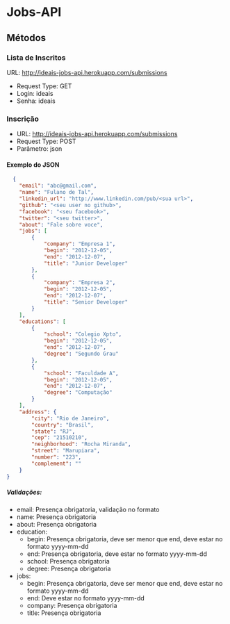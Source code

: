 Jobs-API
==========


## Métodos


### Lista de Inscritos


URL: http://ideais-jobs-api.herokuapp.com/submissions

* Request Type: GET
* Login: ideais
* Senha: ideais

### Inscrição


* URL: http://ideais-jobs-api.herokuapp.com/submissions
* Request Type: POST
* Parâmetro: json

#### Exemplo do JSON


``` json
  {
    "email": "abc@gmail.com",
    "name": "Fulano de Tal",
    "linkedin_url": "http://www.linkedin.com/pub/<sua url>",
    "github": "<seu user no github>",
    "facebook": "<seu facebook>",
    "twitter": "<seu twitter>",
    "about": "Fale sobre voce",
    "jobs": [
        {
            "company": "Empresa 1",
            "begin": "2012-12-05",
            "end": "2012-12-07",
            "title": "Junior Developer"
        },
        {
            "company": "Empresa 2",
            "begin": "2012-12-05",
            "end": "2012-12-07",
            "title": "Senior Developer"
        }
    ],
    "educations": [
        {
            "school": "Colegio Xpto",
            "begin": "2012-12-05",
            "end": "2012-12-07",
            "degree": "Segundo Grau"
        },
        {
            "school": "Faculdade A",
            "begin": "2012-12-05",
            "end": "2012-12-07",
            "degree": "Computação"
        }
    ],
    "address": {
        "city": "Rio de Janeiro",
        "country": "Brasil",
        "state": "RJ",
        "cep": "21510210",
        "neighborhood": "Rocha Miranda",
        "street": "Marupiara",
        "number": "223",
        "complement": ""
    }
}
```

##### Validações: 
* email: Presença obrigatoria, validação no formato
* name: Presença obrigatoria
* about: Presença obrigatoria
* education:
  * begin: Presença obrigatoria, deve ser menor que end, deve estar no formato yyyy-mm-dd
  * end: Presença obrigatoria, deve estar no formato yyyy-mm-dd
  * school: Presença obrigatoria
  * degree: Presença obrigatoria
* jobs:
  * begin: Presença obrigatoria, deve ser menor que end, deve estar no formato yyyy-mm-dd
  * end: Deve estar no formato yyyy-mm-dd
  * company: Presença obrigatoria
  * title: Presença obrigatoria








